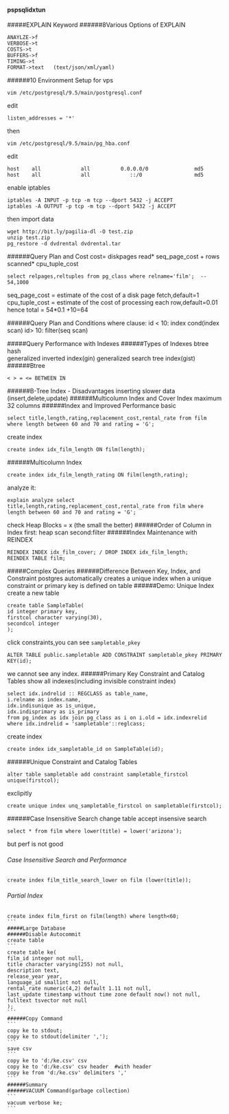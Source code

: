 #### pspsqlidxtun
#####EXPLAIN Keyword
######8Various Options of EXPLAIN
```
ANAYLZE->f
VERBOSE->t
COSTS->t
BUFFERS->f
TIMING->t
FORMAT->text   (text/json/xml/yaml)
```
######10 Environment Setup
for vps
```
vim /etc/postgresql/9.5/main/postgresql.conf
```
edit
```
listen_addresses = '*'
```
then
```
vim /etc/postgresql/9.5/main/pg_hba.conf
```
edit
```
host    all             all          0.0.0.0/0               md5
host    all             all             ::/0                 md5
```
enable iptables
```
iptables -A INPUT -p tcp -m tcp --dport 5432 -j ACCEPT
iptables -A OUTPUT -p tcp -m tcp --dport 5432 -j ACCEPT
```
then import data
```
wget http://bit.ly/pagilia-dl -O test.zip
unzip test.zip
pg_restore -d dvdrental dvdrental.tar
```
######Query Plan and Cost
cost= diskpages read* seq_page_cost + rows scanned* cpu_tuple_cost

```
select relpages,reltuples from pg_class where relname='film';  -- 54,1000
```
seq_page_cost = estimate of the cost of a disk page fetch,default=1
cpu_tuple_cost = estimate of the cost of processing each row,default=0.01
hence total = 54*0.1 +10=64

######Query Plan and Conditions
where clause: id < 10: index cond(index scan)
id> 10: filter(seq scan)

#####Query Performance with Indexes
######Types of Indexes
btree  
hash  
generalized inverted index(gin)
generalized search tree index(gist)
######Btree
```
< > = <= BETWEEN IN
```
######B-Tree Index - Disadvantages
inserting slower data (insert,delete,update)
######Multicolumn Index and Cover Index
maximum 32 columns
######Index and Improved Performance
basic
```
select title,length,rating,replacement_cost,rental_rate from film where length between 60 and 70 and rating = 'G';
```
create index
```
create index idx_film_length ON film(length);
```
######Multicolumn Index
```
create index idx_film_length_rating ON film(length,rating);
```
analyze it:
```
explain analyze select title,length,rating,replacement_cost,rental_rate from film where length between 60 and 70 and rating = 'G';
```
check Heap Blocks = x (the small the better)
######Order of Column in Index
first: heap scan second:filter
######Index Maintenance with REINDEX
```
REINDEX INDEX idx_film_cover; / DROP INDEX idx_film_length;
REINDEX TABLE film;
```
#####Complex Queries
######Difference Between Key, Index, and Constraint
postgres automatically creates a unique index when a unique constraint or primary key is defined on table
######Demo: Unique Index
create a new table
```
create table SampleTable(
id integer primary key,
firstcol character varying(30),
secondcol integer
);
```
click constraints,you can see `sampletable_pkey`
```
ALTER TABLE public.sampletable ADD CONSTRAINT sampletable_pkey PRIMARY KEY(id);
```
we cannot see any index.
######Primary Key Constraint and Catalog Tables
show all indexes(including invisible constraint index)
```
select idx.indrelid :: REGCLASS as table_name,
i.relname as index.name,
idx.indisunique as is_unique,
idx.indisprimary as is_primary
from pg_index as idx join pg_class as i on i.old = idx.indexrelid
where idx.indrelid = 'sampletable'::reglcass;
```
create index
```
create index idx_sampletable_id on SampleTable(id);
```
######Unique Constraint and Catalog Tables
```
alter table sampletable add constraint sampletable_firstcol unique(firstcol);
```
exclipitly
```
create unique index unq_sampletable_firstcol on sampletable(firstcol);
```
######Case Insensitive Search
change table accept insensive search
```
select * from film where lower(title) = lower('arizona');
```
but perf is not good
###### Case Insensitive Search and Performance
```
create index film_title_search_lower on film (lower(title));
```
###### Partial Index
````
create index film_first on film(length) where length<60;
```
#####Large Database
######Disable Autocommit
create table
```
create table ke(
film_id integer not null,
title character varying(255) not null,
description text,
release_year year,
language_id smallint not null,
rental_rate numeric(4,2) default 1.11 not null,
last_update timestamp without time zone default now() not null,
fulltext tsvector not null
);
```
######Copy Command
```
copy ke to stdout;
copy ke to stdout(delimiter ',');
```
save csv
```
copy ke to 'd:/ke.csv' csv
copy ke to 'd:/ke.csv' csv header  #with header
copy ke from 'd:/ke.csv' delimiters ','
```
######Summary
######VACUUM Command(garbage collection)
```
vacuum verbose ke;
```
